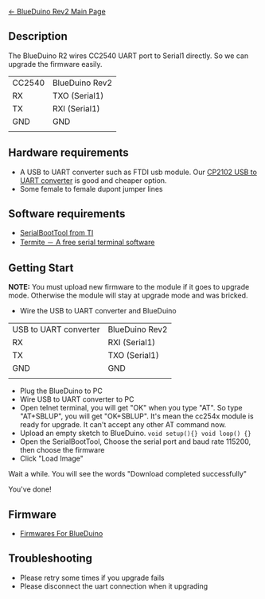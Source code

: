[← BlueDuino Rev2 Main Page](BlueDuino_rev2.md)

## Description

The BlueDuino R2 wires CC2540 UART port to Serial1 directly. So we can
upgrade the firmware easily.

|        |                |
| ------ | -------------- |
| CC2540 | BlueDuino Rev2 |
| RX     | TXO (Serial1)  |
| TX     | RXI (Serial1)  |
| GND    | GND            |
|  |

## Hardware requirements

  - A USB to UART converter such as FTDI usb module. Our [CP2102 USB to
    UART
    converter](https://www.tindie.com/products/AprilBrother/usb-to-uart-converter-that-support-esp8266/)
    is good and cheaper option.
  - Some female to female dupont jumper lines

## Software requirements

  - [SerialBootTool from
    TI](http://processors.wiki.ti.com/images/6/64/SerialBootTool_1_3_2.zip)
  - [Termite － A free serial terminal
    software](http://www.compuphase.com/software_termite.htm)

## Getting Start

**NOTE:** You must upload new firmware to the module if it goes to
upgrade mode. Otherwise the module will stay at upgrade mode and was
bricked.

  - Wire the USB to UART converter and BlueDuino

|                       |                |
| --------------------- | -------------- |
| USB to UART converter | BlueDuino Rev2 |
| RX                    | RXI (Serial1)  |
| TX                    | TXO (Serial1)  |
| GND                   | GND            |
|  |

  - Plug the BlueDuino to PC
  - Wire USB to UART converter to PC
  - Open telnet terminal, you will get "OK" when you type "AT". So type
    "AT+SBLUP", you will get "OK+SBLUP". It's mean the cc254x module is
    ready for upgrade. It can't accept any other AT command now.
  - Upload an empty sketch to BlueDuino. `void setup(){} void loop() {}`
  - Open the SerialBootTool, Choose the serial port and baud rate
    115200, then choose the firmware
  - Click "Load Image"

Wait a while. You will see the words "Download completed successfully"

You've done\!

## Firmware

  - [Firmwares For
    BlueDuino](http://wiki.aprbrother.com/wiki/BlueDuino#Firmware)

## Troubleshooting

  - Please retry some times if you upgrade fails
  - Please disconnect the uart connection when it upgrading

